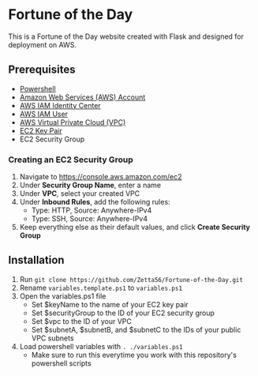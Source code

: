 # Fortune of the Day
This is a Fortune of the Day website created with Flask and designed for deployment on AWS.

## Prerequisites
- [Powershell](https://learn.microsoft.com/en-us/powershell/scripting/install/installing-powershell?view=powershell-7.3)
- [Amazon Web Services (AWS) Account](https://docs.aws.amazon.com/accounts/latest/reference/manage-acct-creating.html)
- [AWS IAM Identity Center](https://docs.aws.amazon.com/singlesignon/latest/userguide/getting-started.html)
- [AWS IAM User](https://docs.aws.amazon.com/IAM/latest/UserGuide/id_users_create.html)
- [AWS Virtual Private Cloud (VPC)](https://docs.aws.amazon.com/directoryservice/latest/admin-guide/gsg_create_vpc.html)
- [EC2 Key Pair](https://docs.aws.amazon.com/AWSEC2/latest/UserGuide/create-key-pairs.html)
- EC2 Security Group

### Creating an EC2 Security Group
1. Navigate to https://console.aws.amazon.com/ec2
2. Under **Security Group Name**, enter a name
3. Under **VPC**, select your created VPC
4. Under **Inbound Rules**, add the following rules:
   - Type: HTTP, Source: Anywhere-IPv4
   - Type: SSH, Source: Anywhere-IPv4
5. Keep everything else as their default values, and click **Create Security Group**

## Installation
1. Run `git clone https://github.com/Zetta56/Fortune-of-the-Day.git`
2. Rename `variables.template.ps1` to `variables.ps1`
3. Open the variables.ps1 file
   - Set $keyName to the name of your EC2 key pair
   - Set $securityGroup to the ID of your EC2 security group
   - Set $vpc to the ID of your VPC
   - Set $subnetA, $subnetB, and $subnetC to the IDs of your public VPC subnets
4. Load powershell variables with `. ./variables.ps1`
   - Make sure to run this everytime you work with this repository's powershell scripts